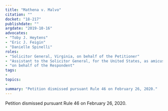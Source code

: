 ```yaml
---
title: "Mathena v. Malvo"
citation: ""
docket: "18-217"
publishdate: ""
argdate: "2019-10-16"
advocates:
- "Toby J. Heytens"
- "Eric J. Feigin"
- "Danielle Spinelli"
roles:
- "Solicitor General, Virginia, on behalf of the Petitioner"
- "Assistant to the Solicitor General, for the United States, as amicus curiae, supporting the Petitioner"
- "on behalf of the Respondent"
tags:
- 
topics:
- 
summary: "Petition dismissed pursuant Rule 46 on February 26, 2020."
---
```

Petition dismissed pursuant Rule 46 on February 26, 2020.
